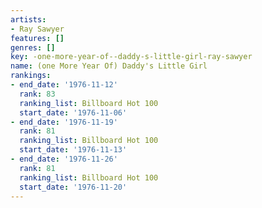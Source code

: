 ```yaml
---
artists:
- Ray Sawyer
features: []
genres: []
key: -one-more-year-of--daddy-s-little-girl-ray-sawyer
name: (one More Year Of) Daddy's Little Girl
rankings:
- end_date: '1976-11-12'
  rank: 83
  ranking_list: Billboard Hot 100
  start_date: '1976-11-06'
- end_date: '1976-11-19'
  rank: 81
  ranking_list: Billboard Hot 100
  start_date: '1976-11-13'
- end_date: '1976-11-26'
  rank: 81
  ranking_list: Billboard Hot 100
  start_date: '1976-11-20'
---
```


